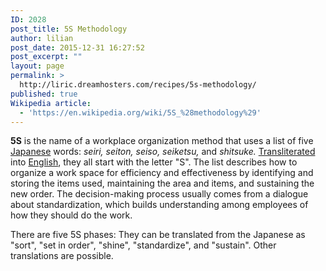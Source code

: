 ```yaml
---
ID: 2028
post_title: 5S Methodology
author: lilian
post_date: 2015-12-31 16:27:52
post_excerpt: ""
layout: page
permalink: >
  http://liric.dreamhosters.com/recipes/5s-methodology/
published: true
Wikipedia article:
  - 'https://en.wikipedia.org/wiki/5S_%28methodology%29'
---
```

<b>5S</b> is the name of a workplace organization method that uses a list of five <a title="Japanese language" href="https://en.wikipedia.org/wiki/Japanese_language">Japanese</a> words: <i>seiri,</i> <i>seiton,</i> <i>seiso,</i> <i>seiketsu,</i> and <i>shitsuke.</i> <a title="Transliteration" href="https://en.wikipedia.org/wiki/Transliteration">Transliterated</a> into <a title="English language" href="https://en.wikipedia.org/wiki/English_language">English</a>, they all start with the letter "S". The list describes how to organize a work space for efficiency and effectiveness by identifying and storing the items used, maintaining the area and items, and sustaining the new order. The decision-making process usually comes from a dialogue about standardization, which builds understanding among employees of how they should do the work.

There are five 5S phases: They can be translated from the Japanese as "sort", "set in order", "shine", "standardize", and "sustain". Other translations are possible.

&nbsp;